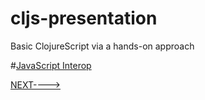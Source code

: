 # cljs-presentation
Basic ClojureScript via a hands-on approach

#[JavaScript Interop](https://github.com/wallclockbuilder/cljs-presentation/blob/master/40_js-interop/40_js-interop.cljs)

[NEXT---->](https://github.com/wallclockbuilder/cljs-presentation)
